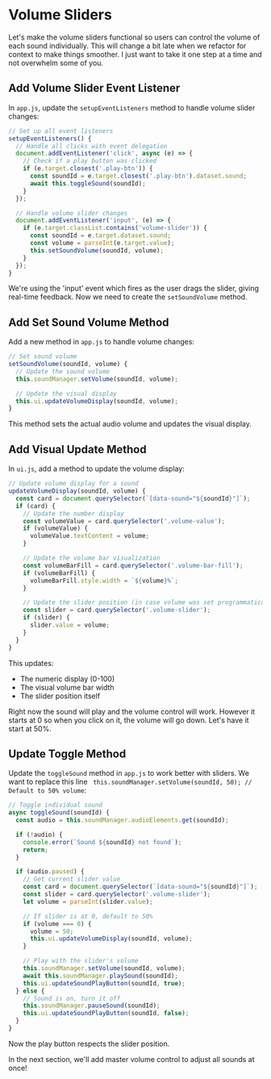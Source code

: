 # Volume Sliders

Let's make the volume sliders functional so users can control the volume of each sound individually. This will change a bit late when we refactor for context to make things smoother. I just want to take it one step at a time and not overwhelm some of you.

## Add Volume Slider Event Listener

In `app.js`, update the `setupEventListeners` method to handle volume slider changes:

```js
// Set up all event listeners
setupEventListeners() {
  // Handle all clicks with event delegation
  document.addEventListener('click', async (e) => {
    // Check if a play button was clicked
    if (e.target.closest('.play-btn')) {
      const soundId = e.target.closest('.play-btn').dataset.sound;
      await this.toggleSound(soundId);
    }
  });

  // Handle volume slider changes
  document.addEventListener('input', (e) => {
    if (e.target.classList.contains('volume-slider')) {
      const soundId = e.target.dataset.sound;
      const volume = parseInt(e.target.value);
      this.setSoundVolume(soundId, volume);
    }
  });
}
```

We're using the 'input' event which fires as the user drags the slider, giving real-time feedback. Now we need to create the `setSoundVolume` method.

## Add Set Sound Volume Method

Add a new method in `app.js` to handle volume changes:

```js
// Set sound volume
setSoundVolume(soundId, volume) {
  // Update the sound volume
  this.soundManager.setVolume(soundId, volume);

  // Update the visual display
  this.ui.updateVolumeDisplay(soundId, volume);
}
```

This method sets the actual audio volume and updates the visual display.

## Add Visual Update Method

In `ui.js`, add a method to update the volume display:

```js
// Update volume display for a sound
updateVolumeDisplay(soundId, volume) {
  const card = document.querySelector(`[data-sound="${soundId}"]`);
  if (card) {
    // Update the number display
    const volumeValue = card.querySelector('.volume-value');
    if (volumeValue) {
      volumeValue.textContent = volume;
    }

    // Update the volume bar visualization
    const volumeBarFill = card.querySelector('.volume-bar-fill');
    if (volumeBarFill) {
      volumeBarFill.style.width = `${volume}%`;
    }

    // Update the slider position (in case volume was set programmatically)
    const slider = card.querySelector('.volume-slider');
    if (slider) {
      slider.value = volume;
    }
  }
}
```

This updates:

- The numeric display (0-100)
- The visual volume bar width
- The slider position itself

Right now the sound will play and the volume control will work. However it starts at 0 so when you click on it, the volume will go down. Let's have it start at 50%.

## Update Toggle Method

Update the `toggleSound` method in `app.js` to work better with sliders. We want to replace this line ` this.soundManager.setVolume(soundId, 50); // Default to 50% volume`:

```js
// Toggle individual sound
async toggleSound(soundId) {
  const audio = this.soundManager.audioElements.get(soundId);

  if (!audio) {
    console.error(`Sound ${soundId} not found`);
    return;
  }

  if (audio.paused) {
    // Get current slider value
    const card = document.querySelector(`[data-sound="${soundId}"]`);
    const slider = card.querySelector('.volume-slider');
    let volume = parseInt(slider.value);

    // If slider is at 0, default to 50%
    if (volume === 0) {
      volume = 50;
      this.ui.updateVolumeDisplay(soundId, volume);
    }

    // Play with the slider's volume
    this.soundManager.setVolume(soundId, volume);
    await this.soundManager.playSound(soundId);
    this.ui.updateSoundPlayButton(soundId, true);
  } else {
    // Sound is on, turn it off
    this.soundManager.pauseSound(soundId);
    this.ui.updateSoundPlayButton(soundId, false);
  }
}
```

Now the play button respects the slider position.

In the next section, we'll add master volume control to adjust all sounds at once!
